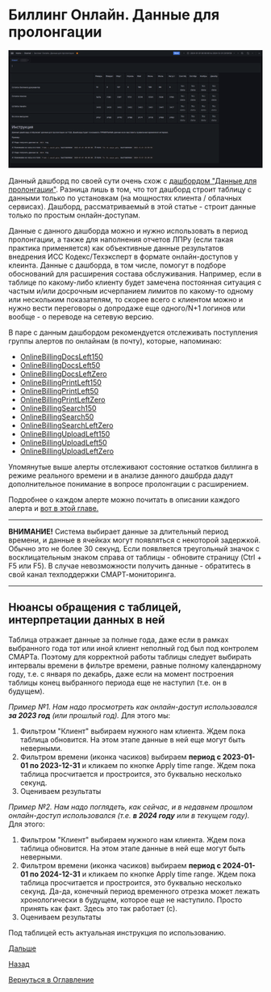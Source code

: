 # Биллинг Онлайн. Данные для пролонгации

![Биллинг Онлайн. Данне для пролонгации](img/prolongation-online/prolongation-online.png 'Дашборд "Биллинг Онлайн. Данные для пролонгации"')

Данный дашборд по своей сути очень схож с [дашбордом "Данные для пролонгации"](064-prolongation.md). Разница лишь в том, 
что тот дашборд строит таблицу с данными только по установкам (на мощностях клиента / облачных сервисах). Дашборд, 
рассматриваемый в этой статье - строит данные только по простым онлайн-доступам.

Данные с данного дашборда можно и нужно использовать в период пролонгации, а также для наполнения отчетов ЛПРу (если такая
практика применяется) как объективные данные результатов внедрения ИСС Кодекс/Техэксперт в формате онлайн-доступов у клеинта.
Данные с дашборда, в том числе, помогут в подборе обоснований для расширения состава обслуживания. Например, если в таблице 
по какому-либо клиенту будет замечена постоянная ситуация с частым и/или досрочным исчерпанием лимитов по какому-то одному
или нескольким показателям, то скорее всего с клиентом можно и нужно вести переговоры о допродаже еще одного/N+1 логинов
или вообще - о переводе на сетевую версию.

В паре с данным дашбордом рекомендуется отслеживать поступления группы алертов по онлайнам (в почту), которые, напоминаю:

- [OnlineBillingDocsLeft150](http://smart.uniclass.ru/docs/errors/OnlineBillingDocsLeft150.md)
- [OnlineBillingDocsLeft50](http://smart.uniclass.ru/docs/errors/OnlineBillingDocsLeft50.md)
- [OnlineBillingDocsLeftZero](http://smart.uniclass.ru/docs/errors/OnlineBillingDocsLeftZero.md)
- [OnlineBillingPrintLeft150](http://smart.uniclass.ru/docs/errors/OnlineBillingPrintLeft150.md)
- [OnlineBillingPrintLeft50](http://smart.uniclass.ru/docs/errors/OnlineBillingPrintLeft50.md)
- [OnlineBillingPrintLeftZero](http://smart.uniclass.ru/docs/errors/OnlineBillingPrintLeftZero.md)
- [OnlineBillingSearch150](http://smart.uniclass.ru/docs/errors/OnlineBillingSearch150.md)
- [OnlineBillingSearch50](http://smart.uniclass.ru/docs/errors/OnlineBillingSearch500.md)
- [OnlineBillingSearchLeftZero](http://smart.uniclass.ru/docs/errors/OnlineBillingSearchLeftZero.md)
- [OnlineBillingUploadLeft150](http://smart.uniclass.ru/docs/errors/OnlineBillingUploadLeft150.md)
- [OnlineBillingUploadLeft50](http://smart.uniclass.ru/docs/errors/OnlineBillingUploadLeft50.md)
- [OnlineBillingUploadLeftZero](http://smart.uniclass.ru/docs/errors/OnlineBillingUploadLeftZero.md)

Упомянутые выше алерты отслеживают состояние остатков биллинга в режиме реального времени и в анализе данного дашбрда дадут
дополнительное понимание в вопросе пролонгации с расширением.

Подробнее о каждом алерте можно почитать в описании каждого алерта и [вот в этой главе.](000-appendix-1.md#алерты-связанные-с-простыми-онлайн-доступами)

---

**ВНИМАНИЕ!** Система выбирает данные за длительный период времени, и данные в ячейках могут появляться с некоторой
задержкой. Обычно это не более 30 секунд. Если появляется треугольный значок с восклицательным знаком справа от таблицы - 
обновите страницу (Ctrl + F5 или F5). В случае невозможности получить данные - обратитесь в свой канал техподдержки
СМАРТ-мониторинга.

---

## Нюансы обращения с таблицей, интерпретации данных в ней

Таблица отражает данные за полные года, даже если в рамках выбранного года тот или иной клиент неполный год был под
контролем СМАРТа. Поэтому для корректной работы таблицы следует выбирать интервалы времени в фильтре времени, равные
полному календарному году, т.е. с января по декабрь, даже если на момент построения таблицы конец выбранного периода
еще не наступил (т.е. он в будущем).

_Пример №1. Нам надо просмотреть как онлайн-доступ использовался **за 2023 год** (или прошлый год)._
Для этого мы:
1. Фильтром "Клиент" выбираем нужного нам клиента. Ждем пока таблица обновится. На этом этапе данные в ней еще могут быть
неверными.
2. Фильтром времени (иконка часиков) выбираем **период с 2023-01-01 по 2023-12-31** и кликаем по кнопке Apply time range.
Ждем пока таблица просчитается и простроится, это буквально несколько секунд.
3. Оцениваем результаты

_Пример №2. Нам надо поглядеть, как сейчас, и в недавнем прошлом онлайн-доступ использовался (т.е. **в 2024 году** или в текущем году)._
Для этого:
1. Фильтром "Клиент" выбираем нужного нам клиента. Ждем пока таблица обновится. На этом этапе данные в ней еще могут быть
неверными.
2. Фильтром времени (иконка часиков) выбираем **период с 2024-01-01 по 2024-12-31** и кликаем по кнопке Apply time range.
Ждем пока таблица просчитается и простроится, это буквально несколько секунд.
Да-да, конечный период временного отрезка может лежать хронологически в будущем, которое еще не наступило. Просто принять 
как факт. Здесь это так работает (с).
3. Оцениваем результаты

Под таблицей есть актуальная инструкция по использованию.



[Дальше](082-quarterly-analytics.md)

[Назад](080-server-availability-online.md)

[Вернуться в Оглавление](Readme.md)